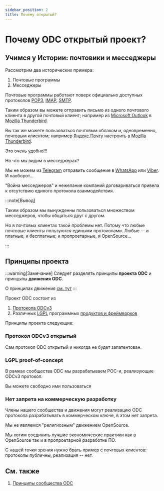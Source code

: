 ```yaml
---
sidebar_position: 2
title: Почему открытый?
---
```

# Почему ODC открытый проект?

## Учимся у Истории: почтовики и месседжеры

Рассмотрим два исторических примера:
1. Почтовые программы
2. Месседжеры

Почтовые программы работают поверх
официально доступных протоколов
[POP3](https://ru.wikipedia.org/wiki/POP3),
[IMAP](https://ru.wikipedia.org/wiki/IMAP),
[SMTP](https://ru.wikipedia.org/wiki/SMTP).

Таким образом вы можете отправить письмо
из одного почтового клиента в другой почтовый клиент;
например из
[Microsoft Outlook](https://ru.wikipedia.org/wiki/Microsoft_Outlook)
в
[Mozilla Thunderbird](https://ru.wikipedia.org/wiki/Mozilla_Thunderbird).

Вы так же можете пользоваться
почтовым облаком и, одновременно, почтовым клиентом;
например
[Яндекс.Почту](https://ru.wikipedia.org/wiki/Яндекс_Почта)
настроить в [Mozilla Thunderbird](https://ru.wikipedia.org/wiki/Mozilla_Thunderbird).

Это очень удобно!!!

Но что мы видим в месседжерах?

Мы не можем
из
[Telegram](https://ru.wikipedia.org/wiki/Telegram)
отправить сообщение
в
[WhatsApp](https://ru.wikipedia.org/wiki/WhatsApp)
или
[Viber](https://ru.wikipedia.org/wiki/Viber).
И наоборот...

"Война месседжеров" и нежелание компаний договариваться
привела к отсутствию единого протокола взаимодействия.

:::note[Вывод]

Таким образом мы вынужденны пользоваться множеством
месседжеров, чтобы общаться друг с другом.

Но в почтовых клиентах такой проблемы нет.
Потому что любые почтовые клиенты 
пользуются едиными протоколами.
Любые -- и платные, и бесплатные;
и пропроетарные, и OpenSource...

:::

## Принципы проекта

:::warning[Замечание]
Следует разделять принципы 
**проекта ODC**
и принцыпы
**движения ODC**.

О принципах движения [см. тут](../1-intro/principles.md)
::: 

Проект ODC состоит из 
1. [Протокола ODCv3](../../project3/intro.md)
2. Различных [LGPL](../4-content/sources/lgpl.md) программных [продуктов и фреймворков](../../project3/05-fraimworks/index.md)

Принципы проекта следующие:

### Протокол ODCv3 открытый

Сам протокол ODC
открытый и никогда не будет запатентован.

### LGPL proof-of-concept

В рамках 
сообщества ODC
мы разрабатываем
POC-и, реализующие ODCv3 протокол.

Вы можете свободно ими пользоваться

### Нет запрета на коммерческую разработку

Члены нашего сообщества и движения
могут реализацию ODC протокола 
разрабатывать в коммерческом ключе,
в этом нет запрета.

Мы не являемся 
"религиозным"
движением OpenSource.

Мы хотим соединить лучшие
экономические практики
как в OpenSource
так и в пропроетарной разработке ПО.

С нашей точки зрения нужно
брать пример с почтовых клиентов:
протоколы публичны, реализация -- нет.


## См. также

1. [Принципы сообщества ODC](../1-intro/principles.md)